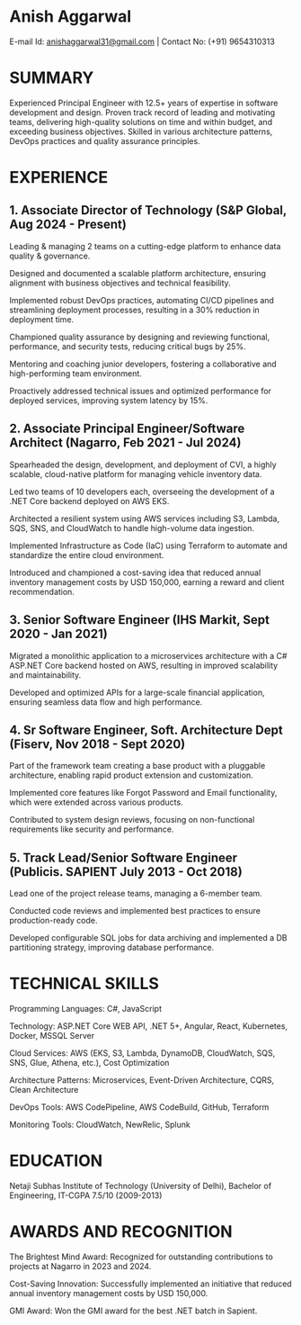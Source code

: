 # Anish Aggarwal
E-mail Id: anishaggarwal31@gmail.com | Contact No: (+91) 9654310313

# SUMMARY
Experienced Principal Engineer with 12.5+ years of expertise in software development and design. Proven track record of leading and motivating teams, delivering high-quality solutions on time and within budget, and exceeding business objectives. Skilled in various architecture patterns, DevOps practices and quality assurance principles.

# EXPERIENCE
## 1. Associate Director of Technology (S&P Global, Aug 2024 - Present)

Leading & managing 2 teams on a cutting-edge platform to enhance data quality & governance.

Designed and documented a scalable platform architecture, ensuring alignment with business objectives and technical feasibility.

Implemented robust DevOps practices, automating CI/CD pipelines and streamlining deployment processes, resulting in a 30% reduction in deployment time.

Championed quality assurance by designing and reviewing functional, performance, and security tests, reducing critical bugs by 25%.

Mentoring and coaching junior developers, fostering a collaborative and high-performing team environment.

Proactively addressed technical issues and optimized performance for deployed services, improving system latency by 15%.

## 2. Associate Principal Engineer/Software Architect (Nagarro, Feb 2021 - Jul 2024)

Spearheaded the design, development, and deployment of CVI, a highly scalable, cloud-native platform for managing vehicle inventory data.

Led two teams of 10 developers each, overseeing the development of a .NET Core backend deployed on AWS EKS.

Architected a resilient system using AWS services including S3, Lambda, SQS, SNS, and CloudWatch to handle high-volume data ingestion.

Implemented Infrastructure as Code (IaC) using Terraform to automate and standardize the entire cloud environment.

Introduced and championed a cost-saving idea that reduced annual inventory management costs by USD 150,000, earning a reward and client recommendation.

## 3. Senior Software Engineer (IHS Markit, Sept 2020 - Jan 2021)

Migrated a monolithic application to a microservices architecture with a C# ASP.NET Core backend hosted on AWS, resulting in improved scalability and maintainability.

Developed and optimized APIs for a large-scale financial application, ensuring seamless data flow and high performance.

## 4. Sr Software Engineer, Soft. Architecture Dept (Fiserv, Nov 2018 - Sept 2020)

Part of the framework team creating a base product with a pluggable architecture, enabling rapid product extension and customization.

Implemented core features like Forgot Password and Email functionality, which were extended across various products.

Contributed to system design reviews, focusing on non-functional requirements like security and performance.

## 5. Track Lead/Senior Software Engineer (Publicis. SAPIENT July 2013 - Oct 2018)

Lead one of the project release teams, managing a 6-member team.

Conducted code reviews and implemented best practices to ensure production-ready code.

Developed configurable SQL jobs for data archiving and implemented a DB partitioning strategy, improving database performance.

# TECHNICAL SKILLS
Programming Languages: C#, JavaScript

Technology: ASP.NET Core WEB API, .NET 5+, Angular, React, Kubernetes, Docker, MSSQL Server

Cloud Services: AWS (EKS, S3, Lambda, DynamoDB, CloudWatch, SQS, SNS, Glue, Athena, etc.), Cost Optimization

Architecture Patterns: Microservices, Event-Driven Architecture, CQRS, Clean Architecture

DevOps Tools: AWS CodePipeline, AWS CodeBuild, GitHub, Terraform

Monitoring Tools: CloudWatch, NewRelic, Splunk

# EDUCATION
Netaji Subhas Institute of Technology (University of Delhi), Bachelor of Engineering, IT-CGPA 7.5/10 (2009-2013)

# AWARDS AND RECOGNITION
The Brightest Mind Award: Recognized for outstanding contributions to projects at Nagarro in 2023 and 2024.

Cost-Saving Innovation: Successfully implemented an initiative that reduced annual inventory management costs by USD 150,000.

GMI Award: Won the GMI award for the best .NET batch in Sapient.
